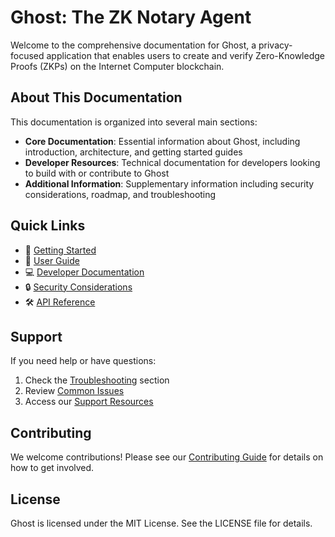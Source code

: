 # Ghost: The ZK Notary Agent

Welcome to the comprehensive documentation for Ghost, a privacy-focused application that enables users to create and verify Zero-Knowledge Proofs (ZKPs) on the Internet Computer blockchain.

## About This Documentation

This documentation is organized into several main sections:

- **Core Documentation**: Essential information about Ghost, including introduction, architecture, and getting started guides
- **Developer Resources**: Technical documentation for developers looking to build with or contribute to Ghost
- **Additional Information**: Supplementary information including security considerations, roadmap, and troubleshooting

## Quick Links

- 🚀 [Getting Started](getting-started/README.md)
- 📖 [User Guide](user-guide/README.md)
- 💻 [Developer Documentation](developer-documentation/README.md)
- 🔒 [Security Considerations](security/README.md)
- 🛠 [API Reference](api-reference/README.md)

## Support

If you need help or have questions:

1. Check the [Troubleshooting](troubleshooting/README.md) section
2. Review [Common Issues](troubleshooting/common-issues.md)
3. Access our [Support Resources](troubleshooting/support-resources.md)

## Contributing

We welcome contributions! Please see our [Contributing Guide](contributing/README.md) for details on how to get involved.

## License

Ghost is licensed under the MIT License. See the LICENSE file for details. 